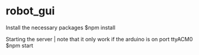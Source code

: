 # robot_gui

Install the necessary packages
$npm install

Starting the server | note that it only work if the arduino is on port ttyACM0
$npm start
